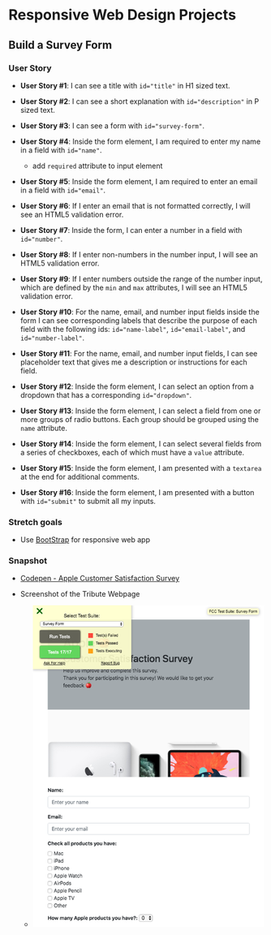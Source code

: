 # Responsive Web Design Projects

## Build a Survey Form

### User Story

- **User Story #1**: I can see a title with `id="title"` in H1 sized text.

- **User Story #2**: I can see a short explanation with `id="description"` in P sized text.

- **User Story #3**: I can see a form with `id="survey-form"`.

- **User Story #4**: Inside the form element, I am required to enter my name in a field with `id="name"`.
  - add `required` attribute to input element

- **User Story #5**: Inside the form element, I am required to enter an email in a field with `id="email"`.

- **User Story #6**: If I enter an email that is not formatted correctly, I will see an HTML5 validation error.

- **User Story #7**: Inside the form, I can enter a number in a field with `id="number"`.

- **User Story #8**: If I enter non-numbers in the number input, I will see an HTML5 validation error.

- **User Story #9**: If I enter numbers outside the range of the number input, which are defined by the `min` and `max` attributes, I will see an HTML5 validation error.

- **User Story #10**: For the name, email, and number input fields inside the form I can see corresponding labels that describe the purpose of each field with the following ids: `id="name-label"`, `id="email-label"`, and `id="number-label"`.

- **User Story #11**: For the name, email, and number input fields, I can see placeholder text that gives me a description or instructions for each field.

- **User Story #12**: Inside the form element, I can select an option from a dropdown that has a corresponding `id="dropdown"`.

- **User Story #13**: Inside the form element, I can select a field from one or more groups of radio buttons. Each group should be grouped using the `name` attribute.

- **User Story #14**: Inside the form element, I can select several fields from a series of checkboxes, each of which must have a `value` attribute.

- **User Story #15**: Inside the form element, I am presented with a `textarea` at the end for additional comments.

- **User Story #16**: Inside the form element, I am presented with a button with `id="submit"` to submit all my inputs.


### Stretch goals
- Use [BootStrap](https://getbootstrap.com/) for responsive web app


### Snapshot
- [Codepen - Apple Customer Satisfaction Survey](https://codepen.io/areumjo/pen/LYEKWBg)

- Screenshot of the Tribute Webpage
  - ![Screenshot](fcc-survey-snap.png)